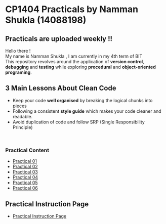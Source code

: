 # CP1404 Practicals by Namman Shukla (14088198)
## Practicals are uploaded weekly !!
Hello there ! <br> My name is Namman Shukla , I am currently in my 4th term of BIT <br>
This repository revolves around the application of <b>version control</b>, <b>debugging</b> and <b>testing</b> while exploring <b>procedural</b> and 
<b>object-oriented programing</b>. 

## 3 Main Lessons About Clean Code
- Keep your code <b>well organised</b> by breaking the logical chunks into pieces 
- Following a consistent <b>style guide</b> which makes your code cleaner and readable.
- Avoid duplication of code and follow SRP (Single Responsibility Principle) 
<br>

### Practical Content

- [Practical 01](https://github.com/NammanShukla14088198/cp1404practicals/tree/master/Prac_01)
- [Practical 02](https://github.com/NammanShukla14088198/cp1404practicals/tree/master/Prac_02)
- [Practical 03](https://github.com/NammanShukla14088198/cp1404practicals/tree/master/Prac_03)
- [Practical 04](https://github.com/NammanShukla14088198/cp1404practicals/tree/master/Prac_04)
- [Practical 05](https://github.com/NammanShukla14088198/cp1404practicals/tree/master/Prac_05)
- [Practical 06](https://github.com/NammanShukla14088198/cp1404practicals/tree/master/Prac_06)

## Practical Instruction Page 
- [Practical Instruction Page](https://github.com/CP1404/Practicals)

